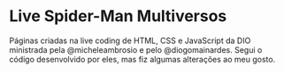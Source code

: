 # Live Spider-Man Multiversos
Páginas criadas na live coding de HTML, CSS e JavaScript da DIO ministrada pela @micheleambrosio e pelo @diogomainardes. Segui o código desenvolvido por eles, mas fiz algumas alterações ao meu gosto.
